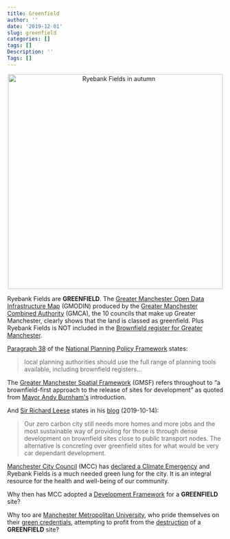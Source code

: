 ```yaml
---
title: Greenfield
author: ''
date: '2019-12-01'
slug: greenfield
categories: []
tags: []
Description: ''
Tags: []
---
```



<div align="center"><p><img src="/post/2019-12-01-greenfield_files/ryebank_fields.jpg" alt="Ryebank Fields in autumn" width="500px"></p></div>

Ryebank Fields are **GREENFIELD**. The <a href="https://mappinggm.org.uk/gmodin" target="_blank">Greater Manchester Open Data Infrastructure Map</a> (GMODIN) produced by the <a href="https://www.greatermanchester-ca.gov.uk/" target="_blank">Greater Manchester Combined Authority</a> (GMCA), the 10 councils that make up Greater Manchester, clearly shows that the land is classed as greenfield. Plus Ryebank Fields is NOT included in the <a href="https://secure.manchester.gov.uk/info/200074/planning/7293/brownfield_land_register" target="_blank">Brownfield register for Greater Manchester</a>. 

<a href="https://www.gov.uk/guidance/national-planning-policy-framework/4-decision-making" target="_blank">Paragraph 38</a> of the <a href="https://www.gov.uk/government/publications/national-planning-policy-framework--2" target="_blank">National Planning Policy Framework</a> states:     

> local planning authorities should use the full range of planning tools available, including brownfield registers...    

The <a href="https://www.greatermanchester-ca.gov.uk/media/1710/gm_plan_for_homes_jobs_and_the_environment_1101-web.pdf" target="_blank">Greater Manchester Spatial Framework</a> (GMSF) refers throughout to “a brownfield-first approach to the release of sites for development” as quoted from <a href="https://www.greatermanchester-ca.gov.uk/the-mayor" target="_blank">Mayor Andy Burnham's</a> introduction.

And <a href="https://democracy.manchester.gov.uk/mgUserInfo.aspx?UID=153" target="_blank">Sir Richard Leese</a> states in his <a href="https://www.manchester.gov.uk/blog/leadersblog/post/887/how-green-is-my-city" target="_blank">blog</a> (2019-10-14):    

> Our zero carbon city still needs more homes and more jobs and the most sustainable way of providing for those is through dense development on brownfield sites close to public transport nodes. The alternative is concreting over greenfield sites for what would be very car dependant development. 

<a href="https://www.manchester.gov.uk/" target="_blank">Manchester City Council</a> (MCC) has <a href="https://www.climateemergency.uk/blog/manchester/" target="_blank">declared a Climate Emergency</a> and Ryebank Fields is a much needed green lung for the city. It is an integral resource for the health and well-being of our community. 

Why then has MCC adopted a <a href="https://www.manchester.gov.uk/downloads/download/7074/ryebank_road_development_framework_2019" target="_blank">Development Framework</a> for a **GREENFIELD** site? 

Why too are <a href="https://www2.mmu.ac.uk/" target="_blank">Manchester Metropolitan University</a>, who pride themselves on their <a href="https://peopleandplanet.org/university/129459/ul19" target="_blank">green credentials</a>, attempting to profit from the <a href="https://www2.mmu.ac.uk/ryebank-fields/" target="_blank">destruction</a> of a **GREENFIELD** site?

